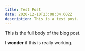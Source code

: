 ```yaml
---
title: Test Post
date: 2020-12-10T23:08:34.602Z
description: This is a test post.
---
```

This is the full body of the blog post.

I **wonder** if this is really working.